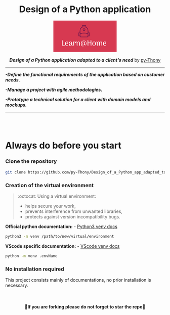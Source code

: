 <div align="center">

#  Design of a Python application

</div>

<p align="center">
  <img width="200" src="https://raw.githubusercontent.com/py-Thony/Design_of_a_Python_app_adapted_to_a_client-s_need/main/Images%20Readme/Logo_learn_at_home.png" alt="Logo Learn@Home">
</p>

<div align="center">

___Design of a Python application adapted to a client's need___
by [py-Thony](https://github.com/py-Thony "Click to access my GitHub profile and discover my other projects.")

</div>

---

<div align="left">

___-Define the functional requirements of the application based on customer needs.___

___-Manage a project with agile methodologies.___

___-Prototype a technical solution for a client with domain models and mockups.___
</div>

---
<br/>
<br/>

# Always do before you start

### Clone the repository
```bash
git clone https://github.com/py-Thony/Design_of_a_Python_app_adapted_to_a_client-s_need
```

### Creation of the virtual environment

>:octocat: Using a virtual environment:
>  - helps secure your work, 
>  - prevents interference from unwanted libraries,
>  - protects against version incompatibility bugs.

**Official python documentation:**
    - [Python3 venv docs](https://docs.python.org/fr/3/library/venv.html "Documentation for creating and using a virtual environment to work free from version conflicts.")
```bash
python3 -m venv /path/to/new/virtual/environment
```

**VScode specific documentation:**
    - [VScode venv docs](https://code.visualstudio.com/docs/python/environments "Documentation for creating and using a virtual environment to work free from version conflicts.")
```bash
python -m venv .envName
```

### No installation required

This project consists mainly of documentations, no prior installation is necessary.

</br>

<div align="center">

#### :snake:If you are forking please do not forget to star the repo:snake:

</br>